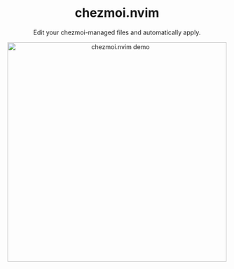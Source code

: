 <h1 align="center">chezmoi.nvim</h2>

<div align="center"><p>Edit your chezmoi-managed files and automatically apply.</p>
<img src="https://github.com/xvzc/chezmoi.nvim/assets/45588457/3053d4f9-a59c-4c29-b20c-b2c7a0e79a18" alt="chezmoi.nvim demo" height="500px">
